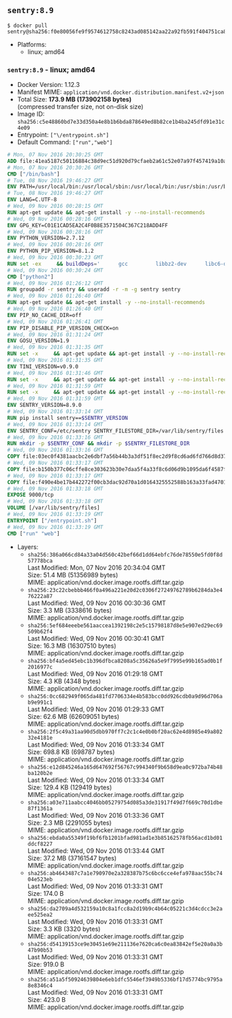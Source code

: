 ## `sentry:8.9`

```console
$ docker pull sentry@sha256:f0e80056fe9f9574612758c8243ad085142aa22a92fb591f404751ca8faa0df8
```

-	Platforms:
	-	linux; amd64

### `sentry:8.9` - linux; amd64

-	Docker Version: 1.12.3
-	Manifest MIME: `application/vnd.docker.distribution.manifest.v2+json`
-	Total Size: **173.9 MB (173902158 bytes)**  
	(compressed transfer size, not on-disk size)
-	Image ID: `sha256:c5e48860bd7e33d350a4e8b1b6bda878649ed8b82ce1b4ba245dfd91e31c4e09`
-	Entrypoint: `["\/entrypoint.sh"]`
-	Default Command: `["run","web"]`

```dockerfile
# Mon, 07 Nov 2016 20:30:25 GMT
ADD file:41ea5187c50116884c38d9ec51d920d79cfaeb2a61c52e07a97f457419a10a4f in / 
# Mon, 07 Nov 2016 20:30:26 GMT
CMD ["/bin/bash"]
# Tue, 08 Nov 2016 19:46:27 GMT
ENV PATH=/usr/local/bin:/usr/local/sbin:/usr/local/bin:/usr/sbin:/usr/bin:/sbin:/bin
# Tue, 08 Nov 2016 19:46:27 GMT
ENV LANG=C.UTF-8
# Wed, 09 Nov 2016 00:28:15 GMT
RUN apt-get update && apt-get install -y --no-install-recommends 		ca-certificates 		libgdbm3 		libsqlite3-0 		libssl1.0.0 	&& rm -rf /var/lib/apt/lists/*
# Wed, 09 Nov 2016 00:28:16 GMT
ENV GPG_KEY=C01E1CAD5EA2C4F0B8E3571504C367C218ADD4FF
# Wed, 09 Nov 2016 00:28:16 GMT
ENV PYTHON_VERSION=2.7.12
# Wed, 09 Nov 2016 00:28:16 GMT
ENV PYTHON_PIP_VERSION=8.1.2
# Wed, 09 Nov 2016 00:30:23 GMT
RUN set -ex 	&& buildDeps=' 		gcc 		libbz2-dev 		libc6-dev 		libdb-dev 		libgdbm-dev 		libncurses-dev 		libreadline-dev 		libsqlite3-dev 		libssl-dev 		make 		tcl-dev 		tk-dev 		wget 		xz-utils 		zlib1g-dev 	' 	&& apt-get update && apt-get install -y $buildDeps --no-install-recommends && rm -rf /var/lib/apt/lists/* 		&& wget -O python.tar.xz "https://www.python.org/ftp/python/${PYTHON_VERSION%%[a-z]*}/Python-$PYTHON_VERSION.tar.xz" 	&& wget -O python.tar.xz.asc "https://www.python.org/ftp/python/${PYTHON_VERSION%%[a-z]*}/Python-$PYTHON_VERSION.tar.xz.asc" 	&& export GNUPGHOME="$(mktemp -d)" 	&& gpg --keyserver ha.pool.sks-keyservers.net --recv-keys "$GPG_KEY" 	&& gpg --batch --verify python.tar.xz.asc python.tar.xz 	&& rm -r "$GNUPGHOME" python.tar.xz.asc 	&& mkdir -p /usr/src/python 	&& tar -xJC /usr/src/python --strip-components=1 -f python.tar.xz 	&& rm python.tar.xz 		&& cd /usr/src/python 	&& ./configure 		--enable-shared 		--enable-unicode=ucs4 	&& make -j$(nproc) 	&& make install 	&& ldconfig 			&& wget -O /tmp/get-pip.py 'https://bootstrap.pypa.io/get-pip.py' 		&& python2 /tmp/get-pip.py "pip==$PYTHON_PIP_VERSION" 		&& rm /tmp/get-pip.py 	&& pip install --no-cache-dir --upgrade --force-reinstall "pip==$PYTHON_PIP_VERSION" 	&& [ "$(pip list |tac|tac| awk -F '[ ()]+' '$1 == "pip" { print $2; exit }')" = "$PYTHON_PIP_VERSION" ] 		&& find /usr/local -depth 		\( 			\( -type d -a -name test -o -name tests \) 			-o 			\( -type f -a -name '*.pyc' -o -name '*.pyo' \) 		\) -exec rm -rf '{}' + 	&& apt-get purge -y --auto-remove $buildDeps 	&& rm -rf /usr/src/python ~/.cache
# Wed, 09 Nov 2016 00:30:24 GMT
CMD ["python2"]
# Wed, 09 Nov 2016 01:26:12 GMT
RUN groupadd -r sentry && useradd -r -m -g sentry sentry
# Wed, 09 Nov 2016 01:26:40 GMT
RUN apt-get update && apt-get install -y --no-install-recommends         gcc         git         libffi-dev         libjpeg-dev         libpq-dev         libxml2-dev         libxslt-dev         libyaml-dev     && rm -rf /var/lib/apt/lists/*
# Wed, 09 Nov 2016 01:26:40 GMT
ENV PIP_NO_CACHE_DIR=off
# Wed, 09 Nov 2016 01:26:41 GMT
ENV PIP_DISABLE_PIP_VERSION_CHECK=on
# Wed, 09 Nov 2016 01:31:24 GMT
ENV GOSU_VERSION=1.9
# Wed, 09 Nov 2016 01:31:35 GMT
RUN set -x     && apt-get update && apt-get install -y --no-install-recommends wget && rm -rf /var/lib/apt/lists/*     && wget -O /usr/local/bin/gosu "https://github.com/tianon/gosu/releases/download/$GOSU_VERSION/gosu-$(dpkg --print-architecture)"     && wget -O /usr/local/bin/gosu.asc "https://github.com/tianon/gosu/releases/download/$GOSU_VERSION/gosu-$(dpkg --print-architecture).asc"     && export GNUPGHOME="$(mktemp -d)"     && gpg --keyserver ha.pool.sks-keyservers.net --recv-keys B42F6819007F00F88E364FD4036A9C25BF357DD4     && gpg --batch --verify /usr/local/bin/gosu.asc /usr/local/bin/gosu     && rm -r "$GNUPGHOME" /usr/local/bin/gosu.asc     && chmod +x /usr/local/bin/gosu     && gosu nobody true     && apt-get purge -y --auto-remove wget
# Wed, 09 Nov 2016 01:31:35 GMT
ENV TINI_VERSION=v0.9.0
# Wed, 09 Nov 2016 01:31:46 GMT
RUN set -x     && apt-get update && apt-get install -y --no-install-recommends wget && rm -rf /var/lib/apt/lists/*     && wget -O /usr/local/bin/tini "https://github.com/krallin/tini/releases/download/$TINI_VERSION/tini"     && wget -O /usr/local/bin/tini.asc "https://github.com/krallin/tini/releases/download/$TINI_VERSION/tini.asc"     && export GNUPGHOME="$(mktemp -d)"     && gpg --keyserver ha.pool.sks-keyservers.net --recv-keys 6380DC428747F6C393FEACA59A84159D7001A4E5     && gpg --batch --verify /usr/local/bin/tini.asc /usr/local/bin/tini     && rm -r "$GNUPGHOME" /usr/local/bin/tini.asc     && chmod +x /usr/local/bin/tini     && tini -h     && apt-get purge -y --auto-remove wget
# Wed, 09 Nov 2016 01:31:59 GMT
RUN set -x     && apt-get update && apt-get install -y --no-install-recommends make && rm -rf /var/lib/apt/lists/*     && pip install librabbitmq==1.6.1     && python -c 'import librabbitmq'     && apt-get purge -y --auto-remove make
# Wed, 09 Nov 2016 01:31:59 GMT
ENV SENTRY_VERSION=8.9.0
# Wed, 09 Nov 2016 01:33:14 GMT
RUN pip install sentry==$SENTRY_VERSION
# Wed, 09 Nov 2016 01:33:14 GMT
ENV SENTRY_CONF=/etc/sentry SENTRY_FILESTORE_DIR=/var/lib/sentry/files
# Wed, 09 Nov 2016 01:33:16 GMT
RUN mkdir -p $SENTRY_CONF && mkdir -p $SENTRY_FILESTORE_DIR
# Wed, 09 Nov 2016 01:33:16 GMT
COPY file:03ec0f4381aacbc2e6dbf7a56b44b3a3df51f8ec2d9f8cd6ad6fd766d8d378a3 in /etc/sentry/ 
# Wed, 09 Nov 2016 01:33:17 GMT
COPY file:b150b377c06cffe8ce303623b30e7daa5f4a33f8c6d06d9b1095da6f4587f69b in /etc/sentry/ 
# Wed, 09 Nov 2016 01:33:17 GMT
COPY file:f490e4be17b442272f00cb3dac92d70a1d0164325552588b163a33fad4701f18 in /entrypoint.sh 
# Wed, 09 Nov 2016 01:33:18 GMT
EXPOSE 9000/tcp
# Wed, 09 Nov 2016 01:33:18 GMT
VOLUME [/var/lib/sentry/files]
# Wed, 09 Nov 2016 01:33:19 GMT
ENTRYPOINT ["/entrypoint.sh"]
# Wed, 09 Nov 2016 01:33:19 GMT
CMD ["run" "web"]
```

-	Layers:
	-	`sha256:386a066cd84a33a04d560c42bef66d1dd64ebfc76de78550e5fd0f8d57778bca`  
		Last Modified: Mon, 07 Nov 2016 20:34:04 GMT  
		Size: 51.4 MB (51356989 bytes)  
		MIME: application/vnd.docker.image.rootfs.diff.tar.gzip
	-	`sha256:23c22cbebbb466f0a496a221e20d2c0306f27249762789b6284da3e476222a87`  
		Last Modified: Wed, 09 Nov 2016 00:30:36 GMT  
		Size: 3.3 MB (3338616 bytes)  
		MIME: application/vnd.docker.image.rootfs.diff.tar.gzip
	-	`sha256:5ef684eeebe561aaccea1392198c2e5c15798187d8e5e907ed29ec69509b62f4`  
		Last Modified: Wed, 09 Nov 2016 00:30:41 GMT  
		Size: 16.3 MB (16307510 bytes)  
		MIME: application/vnd.docker.image.rootfs.diff.tar.gzip
	-	`sha256:bf4a5ed45ebc1b396dfbca8208a5c35626a5e9f7995e99b165ad0b1f2016977c`  
		Last Modified: Wed, 09 Nov 2016 01:29:18 GMT  
		Size: 4.3 KB (4348 bytes)  
		MIME: application/vnd.docker.image.rootfs.diff.tar.gzip
	-	`sha256:0cc682949f065da481fd7706334e4b583bcc0dd926cdb0a9d96d706ab9e991c1`  
		Last Modified: Wed, 09 Nov 2016 01:29:33 GMT  
		Size: 62.6 MB (62609051 bytes)  
		MIME: application/vnd.docker.image.rootfs.diff.tar.gzip
	-	`sha256:2f5c49a31aa90d5dbb970ff7c2c1c4e0b0bf20ac62e4d8985e49a80232e4181e`  
		Last Modified: Wed, 09 Nov 2016 01:33:34 GMT  
		Size: 698.8 KB (698787 bytes)  
		MIME: application/vnd.docker.image.rootfs.diff.tar.gzip
	-	`sha256:e12d845246a165d647692f56767c994340f9b658d9ea0c972ba74b48ba120b2e`  
		Last Modified: Wed, 09 Nov 2016 01:33:34 GMT  
		Size: 129.4 KB (129419 bytes)  
		MIME: application/vnd.docker.image.rootfs.diff.tar.gzip
	-	`sha256:a03e711aabcc4046bb05279754d085a3de31917f49d7f669c70d1dbe87f1361a`  
		Last Modified: Wed, 09 Nov 2016 01:33:36 GMT  
		Size: 2.3 MB (2291055 bytes)  
		MIME: application/vnd.docker.image.rootfs.diff.tar.gzip
	-	`sha256:ebda0a55349f19bf6fb1201bfad981ad1e3b85162578fb56acd1bd01ddcf8227`  
		Last Modified: Wed, 09 Nov 2016 01:33:44 GMT  
		Size: 37.2 MB (37161547 bytes)  
		MIME: application/vnd.docker.image.rootfs.diff.tar.gzip
	-	`sha256:ab4643487c7a1e790970e2a328387b75c6bc6cce4efa978aac55bc7404e523eb`  
		Last Modified: Wed, 09 Nov 2016 01:33:31 GMT  
		Size: 174.0 B  
		MIME: application/vnd.docker.image.rootfs.diff.tar.gzip
	-	`sha256:da2709a4d532159a10c8a1fcc8a2d19b9c4b64c05221c3d4cdcc3e2aee525ea2`  
		Last Modified: Wed, 09 Nov 2016 01:33:31 GMT  
		Size: 3.3 KB (3320 bytes)  
		MIME: application/vnd.docker.image.rootfs.diff.tar.gzip
	-	`sha256:d54139153ce9e30451e69e211136e7620ca6c0ea83842ef5e20a0a3b47b90b53`  
		Last Modified: Wed, 09 Nov 2016 01:33:31 GMT  
		Size: 919.0 B  
		MIME: application/vnd.docker.image.rootfs.diff.tar.gzip
	-	`sha256:a51a5f50924639804e6eb1dfc5546ef3949b5336bf17d5774bc9795a8e8346c4`  
		Last Modified: Wed, 09 Nov 2016 01:33:31 GMT  
		Size: 423.0 B  
		MIME: application/vnd.docker.image.rootfs.diff.tar.gzip
